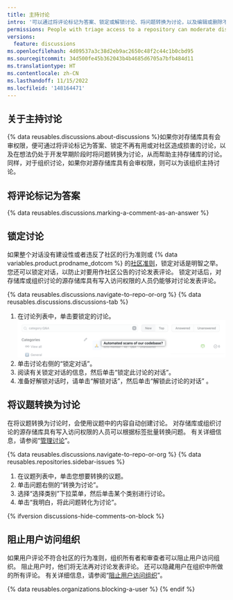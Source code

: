 ```yaml
---
title: 主持讨论
intro: '可以通过将评论标记为答案、锁定或解锁讨论、将问题转换为讨论，以及编辑或删除不符合{% ifversion fpt or ghec %}社区行为准则{% elsif ghes > 3.5 %}和组织的参与指南{% endif %}的评论、讨论和类别，来促进正常的协作。'
permissions: People with triage access to a repository can moderate discussions in the repository. People with triage access to the source repository for organization discussions can moderate discussions in the organization.
versions:
  feature: discussions
ms.openlocfilehash: 4d09537a3c38d2eb9ac2650c48f2c44c1b0cbd95
ms.sourcegitcommit: 34d500fe45b362043b4b4685d6705a7bfb484d11
ms.translationtype: HT
ms.contentlocale: zh-CN
ms.lasthandoff: 11/15/2022
ms.locfileid: '148164471'
---
```

## 关于主持讨论

{% data reusables.discussions.about-discussions %}如果你对存储库具有会审权限，便可通过将评论标记为答案、锁定不再有用或对社区造成损害的讨论，以及在想法仍处于开发早期阶段时将问题转换为讨论，从而帮助主持存储库的讨论。 同样，对于组织讨论，如果你对源存储库具有会审权限，则可以为该组织主持讨论。

## 将评论标记为答案

{% data reusables.discussions.marking-a-comment-as-an-answer %}

## 锁定讨论

如果整个对话没有建设性或者违反了社区的行为准则或 {% data variables.product.prodname_dotcom %} 的[社区准则](/free-pro-team@latest/github/site-policy/github-community-guidelines)，锁定对话是明智之举。 您还可以锁定对话，以防止对要用作社区公告的讨论发表评论。 锁定对话后，对存储库或组织讨论的源存储库具有写入访问权限的人员仍能够对讨论发表评论。

{% data reusables.discussions.navigate-to-repo-or-org %} {% data reusables.discussions.discussions-tab %}
1. 在讨论列表中，单击要锁定的讨论。
  ![锁定讨论](/assets/images/help/discussions/unanswered-discussion.png)
1. 单击讨论右侧的“锁定对话”。
1. 阅读有关锁定对话的信息，然后单击“锁定此讨论的对话”。
1. 准备好解锁对话时，请单击“解锁对话”，然后单击“解锁此讨论的对话” 。

## 将议题转换为讨论

在将议题转换为讨论时，会使用议题中的内容自动创建讨论。 对存储库或组织讨论的源存储库具有写入访问权限的人员可以根据标签批量转换问题。 有关详细信息，请参阅“[管理讨论](/discussions/managing-discussions-for-your-community/managing-discussions)”。

{% data reusables.discussions.navigate-to-repo-or-org %} {% data reusables.repositories.sidebar-issues %}
1. 在议题列表中，单击您想要转换的议题。
1. 单击问题右侧的“转换为讨论”。
1. 选择“选择类别”下拉菜单，然后单击某个类别进行讨论。
1. 单击“我明白，将此问题转化为讨论”。

{% ifversion discussions-hide-comments-on-block %}
## 阻止用户访问组织

如果用户评论不符合社区的行为准则，组织所有者和审查者可以阻止用户访问组织。 阻止用户时，他们将无法再对讨论发表评论。 还可以隐藏用户在组织中所做的所有评论。 有关详细信息，请参阅“[阻止用户访问组织](/communities/maintaining-your-safety-on-github/blocking-a-user-from-your-organization)”。

{% data reusables.organizations.blocking-a-user %} {% endif %}
